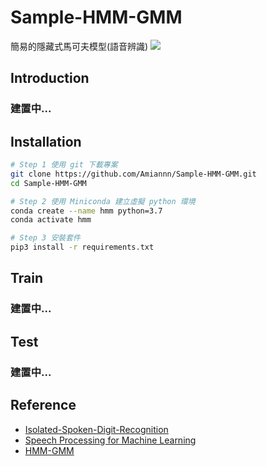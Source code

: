 # Sample-HMM-GMM
簡易的隱藏式馬可夫模型(語音辨識)
![](https://i.imgur.com/TsV3flf.png)
## Introduction
### 建置中...

## Installation
```bash
# Step 1 使用 git 下載專案
git clone https://github.com/Amiannn/Sample-HMM-GMM.git
cd Sample-HMM-GMM

# Step 2 使用 Miniconda 建立虛擬 python 環境
conda create --name hmm python=3.7
conda activate hmm

# Step 3 安裝套件
pip3 install -r requirements.txt
```

## Train
### 建置中...

## Test
### 建置中...

## Reference
- [Isolated-Spoken-Digit-Recognition](https://github.com/SIFANWU/Isolated-Spoken-Digit-Recognition.git)
- [Speech Processing for Machine Learning](https://haythamfayek.com/2016/04/21/speech-processing-for-machine-learning.html)
- [HMM-GMM](https://zhuanlan.zhihu.com/p/258826836)
